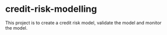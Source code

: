 # credit-risk-modelling

This project is to create a credit risk model, validate the model and monitor the model. 
